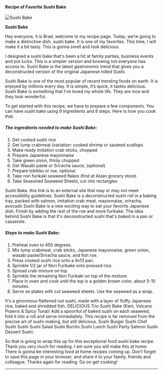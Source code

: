             

#### Recipe of Favorite Sushi Bake

![Sushi Bake](https://img-global.cpcdn.com/recipes/eb3948729634872c/751x532cq70/sushi-bake-recipe-main-photo.jpg)

**Sushi Bake**

Hey everyone, it is Brad, welcome to my recipe page. Today, we’re going to make a distinctive dish, sushi bake. It is one of my favorites. This time, I will make it a bit tasty. This is gonna smell and look delicious.

I designed a sushi bake that's been a hit at family parties, business events and pot lucks. This is a simpler version and knowing not everyone has access to. Sushi Bake is the latest gastronomic trend that gives you a deconstructed version of the original Japanese rolled Sushi.

Sushi Bake is one of the most popular of recent trending foods on earth. It is enjoyed by millions every day. It is simple, it’s quick, it tastes delicious. Sushi Bake is something that I’ve loved my whole life. They are nice and they look wonderful.

To get started with this recipe, we have to prepare a few components. You can have sushi bake using 9 ingredients and 8 steps. Here is how you cook that.

##### The ingredients needed to make Sushi Bake:

1.  Get cooked sushi rice
2.  Get lump crabmeat (variation: cooked shrimp or sauteed scallops
3.  Make ready imitation crab sticks, chopped
4.  Prepare Japanese mayonnaise
5.  Take green onion, thinly chopped
6.  Get Wasabi paste or Sriracha sauce, (optional)
7.  Prepare tobikko or roe, optional
8.  Take nori furikaki seaweed flakes (find at Asian grocery store)
9.  Take Seasoned Seaweed Sheets, cut into rectangles

Sushi Bake. this link is to an external site that may or may not meet accessibility guidelines. Sushi Bake is a deconstructed sushi roll in a baking tray, packed with salmon, imitation crab meat, mayonnaise, sriracha, avocado Sushi Bake is a new exciting way to eat your favorite Japanese dish. Finish by adding the rest of the roe and more furikake. The idea behind Sushi Bake is that it's deconstructed sushi that's baked in a pan or casserole.

##### Steps to make Sushi Bake:

1.  Preheat oven to 450 degrees.
2.  Mix lump crabmeat, crab sticks, Japanese mayonnaise, green onion, wasabi paste/Sriracha sauce, and fish roe.
3.  Press cooked sushi rice onto a 9x13 pan.
4.  Sprinkle 1/2 jar of Nori Furikake onto pressed rice.
5.  Spread crab mixture on top.
6.  Sprinkle the remaining Nori Furikaki on top of the mixture.
7.  Place in oven and cook until the top is a golden brown color, about 5-10 minutes.
8.  Serve on plates with cut seaweed sheets. Use the seaweed as a wrap.

It's a ginormous flattened out sushi, made with a layer of fluffy Japanese rice, baked and shredded fish. DELICIOUS Trio Sushi Bake (Kani, Volcano Prawns & Spicy Tuna)! Add a spoonful of baked sushi on each seaweed, fold it into a roll and serve immediately. This recipe is far removed from the precise art of sushi-making, but still delicious. Sushi Burger Sushi Chef Sushi Sushi Sushi Salad Sushi Burrito Sushi Lunch Sushi Party Salmon Sushi Dessert Sushi.

So that is going to wrap this up for this exceptional food sushi bake recipe. Thank you very much for reading. I am sure you will make this at home. There is gonna be interesting food at home recipes coming up. Don’t forget to save this page in your browser, and share it to your family, friends and colleague. Thanks again for reading. Go on get cooking!

* * *
